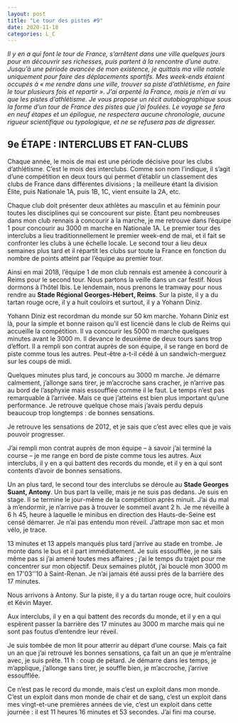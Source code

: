 ```yaml
---
layout: post
title: "Le tour des pistes #9"
date: 2020-11-18
categories: L_C
---
```


*Il y en a qui font le tour de France, s’arrêtent dans une ville quelques jours pour en découvrir ses richesses, puis partent à la rencontre d’une autre. Jusqu’à une période avancée de mon existence, je quittais ma ville natale uniquement pour faire des déplacements sportifs. Mes week-ends étaient occupés à « me rendre dans une ville, trouver sa piste d’athlétisme, en faire le tour plusieurs fois et repartir ». J’ai arpenté la France, mais je n’en ai vu que les pistes d’athlétisme. Je vous propose un récit autobiographique sous la forme d’un tour de France des pistes que j’ai foulées. Le voyage se fera en neuf étapes et un épilogue, ne respectera aucune chronologie, aucune rigueur scientifique ou typologique, et ne se refusera pas de digresser.*

## 9e ÉTAPE  : INTERCLUBS ET FAN-CLUBS

Chaque année, le mois de mai est une période décisive pour les clubs d’athlétisme. C’est le mois des interclubs. Comme son nom l’indique, il s’agit d’une compétition en deux tours qui permet d’établir un classement des clubs de France dans différentes divisions ; la meilleure étant la division Élite, puis Nationale 1A, puis 1B, 1C, vient ensuite la 2A, etc.

Chaque club doit présenter deux athlètes au masculin et au féminin pour toutes les disciplines qui se concourent sur piste. Étant peu nombreuses dans mon club rennais à concourir à la marche, je me retrouve dans l’équipe 1 pour concourir au 3000 m marche en Nationale 1A. Le premier tour des interclubs a lieu traditionnellement le premier week-end de mai, et il fait se confronter les clubs à une échelle locale. Le second tour a lieu deux semaines plus tard et il répartit les clubs sur toute la France en fonction du nombre de points atteint par l’équipe au premier tour.

Ainsi en mai 2018, l’équipe 1 de mon club rennais est amenée à concourir à Reims pour le second tour. Nous partons la veille dans un car festif. Nous dormons à l’hôtel Ibis. Le lendemain, nous prenons le tramway pour nous rendre au **Stade Régional Georges-Hébert, Reims**. Sur la piste, il y a du tartan rouge ocre, il y a huit couloirs et surtout, il y a Yohann Diniz.

Yohann Diniz est recordman du monde sur 50 km marche. Yohann Diniz est là, pour la simple et bonne raison qu’il est licencié dans le club de Reims qui accueille la compétition. Il va concourir les 5000 m marche quelques minutes avant le 3000 m. Il devance le deuxième de deux tours sans trop d’effort. Il a rempli son contrat auprès de son équipe, il se range en bord de piste comme tous les autres. Peut-être a-t-il cédé à un sandwich-merguez sur les coups de midi.

Quelques minutes plus tard, je concours au 3000 m marche. Je démarre calmement, j’allonge sans tirer, je m’accroche sans cracher, je n’arrive pas au bord de l’asphyxie mais essoufflée comme il le faut. Le temps n’est pas remarquable à l’arrivée. Mais ce que j’atteins est bien plus important qu’une performance. Je retrouve quelque chose mais j’avais perdu depuis beaucoup trop longtemps : de bonnes sensations.

Je retrouve les sensations de 2012, et je sais que c’est avec elles que je vais pouvoir progresser.

J’ai rempli mon contrat auprès de mon équipe – à savoir j’ai terminé la course – je me range en bord de piste comme tous les autres. Aux interclubs, il y en a qui battent des records du monde, et il y en a qui sont contents d’avoir de bonnes sensations.

Un an plus tard, le second tour des interclubs se déroule au **Stade Georges Suant, Antony**. Un bus part la veille, mais je ne suis pas dedans. Je suis en stage. Il se termine le jour-même de la compétition après minuit. J’ai du mal à m’endormir, je n’arrive pas à trouver le sommeil avant 2 h. Je me réveille à 6 h 45, heure à laquelle le minibus en direction des Hauts-de-Seine est censé démarrer. Je n’ai pas entendu mon réveil. J’attrape mon sac et mon vélo, je trace.

13 minutes et 13 appels manqués plus tard j’arrive au stade en trombe. Je monte dans le bus et il part immédiatement. Je suis essoufflée, je ne sais même pas si j’ai amené toutes mes affaires ; j’ai le temps du trajet pour me concentrer sur mon objectif. Deux semaines plutôt, j’ai bouclé mon 3000 m en 17'03''10 à Saint-Renan. Je n’ai jamais été aussi près de la barrière des 17 minutes.

Nous arrivons à Antony. Sur la piste, il y a du tartan rouge ocre, huit couloirs et Kévin Mayer.

Aux interclubs, il y en a qui battent des records du monde, et il y en a qui espèrent passer la barrière des 17 minutes au 3000 m marche mais qui ne sont pas foutus d’entendre leur réveil.

Je suis tombée de mon lit pour atterrir au départ d’une course. Mais ça fait un an que j’ai retrouvé les bonnes sensations, ça fait un an que je m’entraîne avec, je suis prête. 11 h : coup de pétard. Je démarre dans les temps, je m’applique, j’allonge sans tirer, je souffle bien, je m’accroche, j’arrive essoufflée.

Ce n’est pas le record du monde, mais c’est un exploit dans mon monde. C’est un exploit dans mon monde de chair et de sang, c’est un exploit dans mes vingt-et-une premières années de vie, c’est un exploit dans cette journée : il est 11 heures 16 minutes et 53 secondes. J’ai fini ma course.
